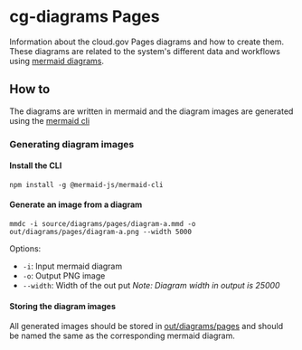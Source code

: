cg-diagrams Pages
=================

Information about the cloud.gov Pages diagrams and how to create them. These diagrams are related to the system's different data and workflows using [mermaid diagrams](https://mermaid.js.org/).

## How to

The diagrams are written in mermaid and the diagram images are generated using the [mermaid cli](https://github.com/mermaid-js/mermaid-cli)

### Generating diagram images

#### Install the CLI

`npm install -g @mermaid-js/mermaid-cli`

#### Generate an image from a diagram

`mmdc -i source/diagrams/pages/diagram-a.mmd -o out/diagrams/pages/diagram-a.png --width 5000`

Options:
- `-i`: Input mermaid diagram
- `-o`: Output PNG image
- `--width`: Width of the out put *Note: Diagram width in output is 25000*

#### Storing the diagram images

All generated images should be stored in [out/diagrams/pages](../../../out/diagrams/pages/) and should be named the same as the corresponding mermaid diagram.
